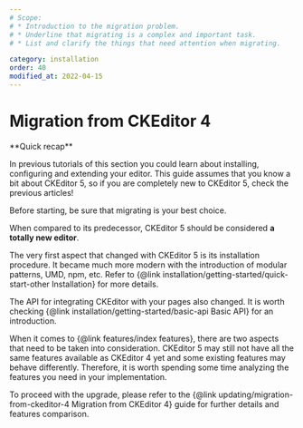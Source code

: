 ```yaml
---
# Scope:
# * Introduction to the migration problem.
# * Underline that migrating is a complex and important task.
# * List and clarify the things that need attention when migrating.

category: installation
order: 40
modified_at: 2022-04-15
---
```


# Migration from CKEditor 4

<info-box hint>
**Quick recap**

In previous tutorials of this section you could learn about installing, configuring and extending your editor. This guide assumes that you know a bit about CKEditor 5, so if you are completely new to CKEditor 5, check the previous articles!

Before starting, be sure that migrating is your best choice.
</info-box>

When compared to its predecessor, CKEditor 5 should be considered **a totally new editor**. 

The very first aspect that changed with CKEditor 5 is its installation procedure. It became much more modern with the introduction of modular patterns, UMD, npm, etc. Refer to {@link installation/getting-started/quick-start-other Installation} for more details.

The API for integrating CKEditor with your pages also changed. It is worth checking {@link installation/getting-started/basic-api Basic API} for an introduction.

When it comes to {@link features/index features}, there are two aspects that need to be taken into consideration. CKEditor 5 may still not have all the same features available as CKEditor 4 yet and some existing features may behave differently. Therefore, it is worth spending some time analyzing the features you need in your implementation.

To proceed with the upgrade, please refer to the {@link updating/migration-from-ckeditor-4 Migration from CKEditor 4} guide for further details and features comparison.

